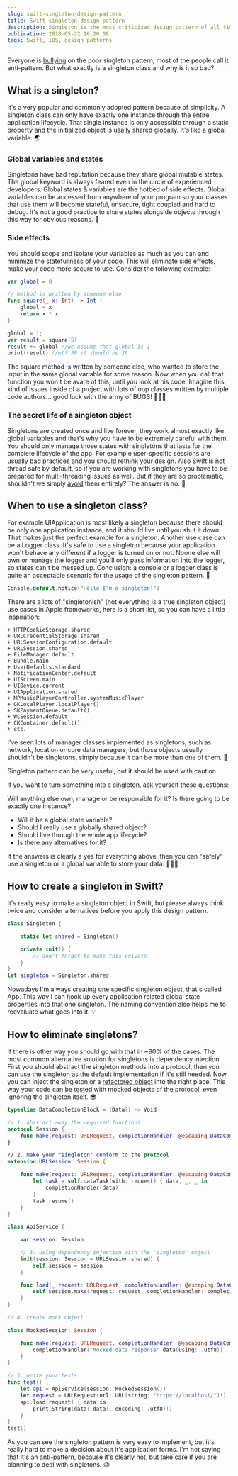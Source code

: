 ```yaml
---
slug: swift-singleton-design-pattern
title: Swift singleton design pattern
description: Singleton is the most criticized design pattern of all time. Learn the proper way of using Swift singleton classes inside iOS projects.
publication: 2018-05-22 16:20:00
tags: Swift, iOS, design patterns
---
```


Everyone is [bullying](https://www.swiftbysundell.com/posts/avoiding-singletons-in-swift) on the poor singleton pattern, most of the people call it anti-pattern. But what exactly is a singleton class and why is it so bad?


## What is a singleton?

It's a very popular and commonly adopted pattern because of simplicity. A singleton class can only have exactly one instance through the entire application lifecycle. That single instance is only accessible through a static property and the initialized object is usally shared globally. It's like a global variable. 🌏

### Global variables and states

Singletons have bad reputation because they share global mutable states. The global keyword is always feared even in the circle of experienced developers. Global states & variables are the hotbed of side effects. Global variables can be accessed from anywhere of your program so your classes that use them will become stateful, unsecure, tight coupled and hard to debug. It's not a good practice to share states alongside objects through this way for obvious reasons. 🤮

### Side effects

You should scope and isolate your variables as much as you can and minimize the statefullness of your code. This will eliminate side effects, make your code more secure to use. Consider the following example:

```swift
var global = 0

// method is written by someone else
func square(_ x: Int) -> Int {
    global = x
    return x * x
}

global = 1;
var result = square(5)
result += global //we assume that global is 1
print(result) //wtf 30 it should be 26
```

The square method is written by someone else, who wanted to store the input in the same global variable for some reason. Now when you call that function you won't be avare of this, until you look at his code. Imagine this kind of issues inside of a project with lots of oop classes written by multiple code authors... good luck with the army of BUGS! 🐛🐛🐛

### The secret life of a singleton object

Singletons are created once and live forever, they work almost exactly like global variables and that's why you have to be extremely careful with them. You should only manage those states with singletons that lasts for the complete lifecycle of the app. For example user-specific sessions are usually bad practices and you should rethink your design. Also Swift is not thread safe by default, so if you are working with singletons you have to be prepared for multi-threading issues as well. But if they are so problematic, shouldn't we simply [avoid](https://www.objc.io/issues/13-architecture/singletons/) them entirely? The answer is no. 🚫


## When to use a singleton class?

For example UIApplication is most likely a singleton because there should be only one application instance, and it should live until you shut it down. That makes just the perfect example for a singleton. Another use case can be a Logger class. It's safe to use a singleton because your application won't behave any different if a logger is turned on or not. Noone else will own or manage the logger and you'll only pass information into the logger, so states can't be messed up. Conclusion: a console or a logger class is quite an acceptable scenario for the usage of the singleton pattern. 👏


```swift
Console.default.notice("Hello I'm a singleton!")
```

There are a lots of "singletonish" (not everything is a true singleton object) use cases in Apple frameworks, here is a short list, so you can have a little inspiration:

    + HTTPCookieStorage.shared
    + URLCredentialStorage.shared
    + URLSessionConfiguration.default
    + URLSession.shared
    + FileManager.default
    + Bundle.main
    + UserDefaults.standard
    + NotificationCenter.default
    + UIScreen.main
    + UIDevice.current
    + UIApplication.shared
    + MPMusicPlayerController.systemMusicPlayer
    + GKLocalPlayer.localPlayer()
    + SKPaymentQueue.default()
    + WCSession.default
    + CKContainer.default()
    + etc.

I've seen lots of manager classes implemented as singletons, such as network, location or core data managers, but those objects usually shouldn't be singletons, simply because it can be more than one of them. 💩

Singleton pattern can be very useful, but it should be used with caution

If you want to turn something into a singleton, ask yourself these questions:

Will anything else own, manage or be responsible for it?
Is there going to be exactly one instance?

- Will it be a global state variable?
- Should I really use a globally shared object?
- Should live through the whole app lifecycle?
- Is there any alternatives for it?

If the answers is clearly a yes for everything above, then you can "safely" use a singleton or a global variable to store your data. 🎉🎉🎉


## How to create a singleton in Swift?

It's really easy to make a singleton object in Swift, but please always think twice and consider alternatives before you apply this design pattern.

```swift
class Singleton {

    static let shared = Singleton()

    private init() {
        // don't forget to make this private
    }
}
let singleton = Singleton.shared
```

Nowadays I'm always creating one specific singleton object, that's called App. This way I can hook up every application related global state properties into that one singleton. The naming convention also helps me to reevaluate what goes into it. 💡

## How to eliminate singletons?

If there is other way you should go with that in ~90% of the cases. The most common alternative solution for singletons is dependency injection. First you should abstract the singleton methods into a protocol, then you can use the singleton as the default implementation if it's still needed. Now you can inject the singleton or a [refactored object](https://www.jessesquires.com/blog/refactoring-singletons-in-swift/) into the right place. This way your code can be [tested](https://www.swiftbysundell.com/posts/testing-swift-code-that-uses-system-singletons-in-3-easy-steps) with mocked objects of the protocol, even ignoring the singleton itself. 😎

```swift
typealias DataCompletionBlock = (Data?) -> Void

// 1. abstract away the required functions
protocol Session {
    func make(request: URLRequest, completionHandler: @escaping DataCompletionBlock)
}

// 2. make your "singleton" conform to the protocol
extension URLSession: Session {

    func make(request: URLRequest, completionHandler: @escaping DataCompletionBlock) {
        let task = self.dataTask(with: request) { data, _, _ in
            completionHandler(data)
        }
        task.resume()
    }
}

class ApiService {

    var session: Session

    // 3. using dependency injection with the "singleton" object
    init(session: Session = URLSession.shared) {
        self.session = session
    }

    func load(_ request: URLRequest, completionHandler: @escaping DataCompletionBlock) {
        self.session.make(request: request, completionHandler: completionHandler)
    }
}

// 4. create mock object

class MockedSession: Session {

    func make(request: URLRequest, completionHandler: @escaping DataCompletionBlock) {
        completionHandler("Mocked data response".data(using: .utf8))
    }
}

// 5. write your tests
func test() {
    let api = ApiService(session: MockedSession())
    let request = URLRequest(url: URL(string: "https://localhost/")!)
    api.load(request) { data in
        print(String(data: data!, encoding: .utf8)!)
    }
}
test()
```

As you can see the singleton pattern is very easy to implement, but it's really hard to make a decision about it's application forms. I'm not saying that it's an anti-pattern, because it's clearly not, but take care if you are planning to deal with singletons. 😉



